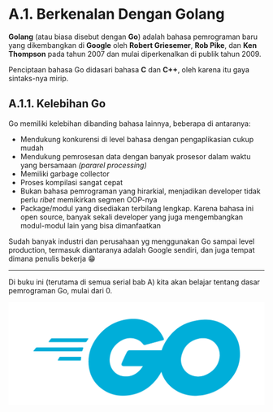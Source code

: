 # A.1. Berkenalan Dengan Golang

**Golang** (atau biasa disebut dengan **Go**) adalah bahasa pemrograman baru yang dikembangkan di **Google** oleh **Robert Griesemer**, **Rob Pike**, dan **Ken Thompson** pada tahun 2007 dan mulai diperkenalkan di publik tahun 2009.

Penciptaan bahasa Go didasari bahasa **C** dan **C++**, oleh karena itu gaya sintaks-nya mirip.

## A.1.1. Kelebihan Go

Go memiliki kelebihan dibanding bahasa lainnya, beberapa di antaranya:

* Mendukung konkurensi di level bahasa dengan pengaplikasian cukup mudah
* Mendukung pemrosesan data dengan banyak prosesor dalam waktu yang bersamaan *(pararel processing)*
* Memiliki garbage collector
* Proses kompilasi sangat cepat
* Bukan bahasa pemrograman yang hirarkial, menjadikan developer tidak perlu *ribet* memikirkan segmen OOP-nya
* Package/modul yang disediakan terbilang lengkap. Karena bahasa ini open source, banyak sekali developer yang juga mengembangkan modul-modul lain yang bisa dimanfaatkan

Sudah banyak industri dan perusahaan yg menggunakan Go sampai level production, termasuk diantaranya adalah Google sendiri, dan juga tempat dimana penulis bekerja 😁

---

Di buku ini (terutama di semua serial bab A) kita akan belajar tentang dasar pemrograman Go, mulai dari 0.

![The Go Logo](images/A.1_1_logo.png)
